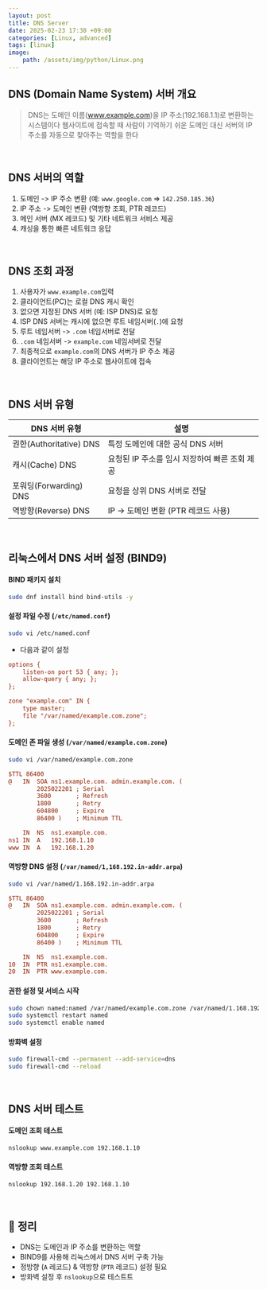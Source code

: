 ```yaml
---
layout: post
title: DNS Server
date: 2025-02-23 17:30 +09:00
categories: [Linux, advanced]
tags: [linux]
image:
    path: /assets/img/python/Linux.png
---
```


## DNS (Domain Name System) 서버 개요
> DNS는 도메인 이름(www.example.com)을 IP 주소(192.168.1.1)로 변환하는 시스템이다
> 웹사이트에 접속할 때 사람이 기억하기 쉬운 도메인 대신 서버의 IP 주소를 자동으로 찾아주는 역할을 한다

<br>

## DNS 서버의 역할
1. 도메인 -> IP 주소 변환 (예: `www.google.com` => `142.250.185.36`)
2. IP 주소 -> 도메인 변환 (역방향 조회, PTR 레코드)
3. 메인 서버 (MX 레코드) 및 기타 네트워크 서비스 제공
4. 캐싱을 통한 빠른 네트워크 응답

<br>

## DNS 조회 과정
1. 사용자가 `www.example.com`입력
2. 클라이언트(PC)는 로컬 DNS 캐시 확인
3. 없으면 지정된 DNS 서버 (예: ISP DNS)로 요청
4. ISP DNS 서버는 캐시에 없으면 루트 네임서버(`.`)에 요청
5. 루트 네임서버 -> `.com` 네임서버로 전달
6. `.com` 네임서버 -> `example.com` 네임서버로 전달
7. 최종적으로 `example.com`의 DNS 서버가 IP 주소 제공
8. 클라이언트는 해당 IP 주소로 웹사이트에 접속

<br>

## DNS 서버 유형

| DNS 서버 유형 | 설명 |
|---|---|
| 권한(Authoritative) DNS | 특정 도메인에 대한 공식 DNS 서버 |
| 캐시(Cache) DNS | 요청된 IP 주소를 임시 저장하여 빠른 조회 제공 |
| 포워딩(Forwarding) DNS | 요청을 상위 DNS 서버로 전달 |
| 역방향(Reverse) DNS | IP -> 도메인 변환 (PTR 레코드 사용) |

<br>

## 리눅스에서 DNS 서버 설정 (BIND9)

#### BIND 패키지 설치

```bash
sudo dnf install bind bind-utils -y
```

#### 설정 파일 수정 (`/etc/named.conf`)

```bash
sudo vi /etc/named.conf
```

- 다음과 같이 설정

```ini
options {
    listen-on port 53 { any; };
    allow-query { any; };
};

zone "example.com" IN {
    type master;
    file "/var/named/example.com.zone";
};
```

#### 도메인 존 파일 생성 (`/var/named/example.com.zone`)

```bash
sudo vi /var/named/example.com.zone
```

```ini
$TTL 86400
@   IN  SOA ns1.example.com. admin.example.com. (
        2025022201 ; Serial
        3600       ; Refresh
        1800       ; Retry
        604800     ; Expire
        86400 )    ; Minimum TTL

    IN  NS  ns1.example.com.
ns1 IN  A   192.168.1.10
www IN  A   192.168.1.20
```

#### 역방향 DNS 설정 (`/var/named/1,168.192.in-addr.arpa`)

```bash
sudo vi /var/named/1.168.192.in-addr.arpa
```

```ini
$TTL 86400
@   IN  SOA ns1.example.com. admin.example.com. (
        2025022201 ; Serial
        3600       ; Refresh
        1800       ; Retry
        604800     ; Expire
        86400 )    ; Minimum TTL

    IN  NS  ns1.example.com.
10  IN  PTR ns1.example.com.
20  IN  PTR www.example.com.
```

#### 권한 설정 및 서비스 시작

```bash
sudo chown named:named /var/named/example.com.zone /var/named/1.168.192.in-addr.arpa
sudo systemctl restart named
sudo systemctl enable named
```

#### 방화벽 설정

```bash
sudo firewall-cmd --permanent --add-service=dns
sudo firewall-cmd --reload
```

<br>

## DNS 서버 테스트

#### 도메인 조회 테스트

```bash
nslookup www.example.com 192.168.1.10
```

#### 역방향 조회 테스트

```bash
nslookup 192.168.1.20 192.168.1.10
```

<br>

## 🎯 정리
- DNS는 도메인과 IP 주소를 변환하는 역할
- BIND9를 사용해 리눅스에서 DNS 서버 구축 가능
- 정방향 (`A` 레코드) & 역방향 (`PTR` 레코드) 설정 필요
- 방화벽 설정 후 `nslookup`으로 테스트트